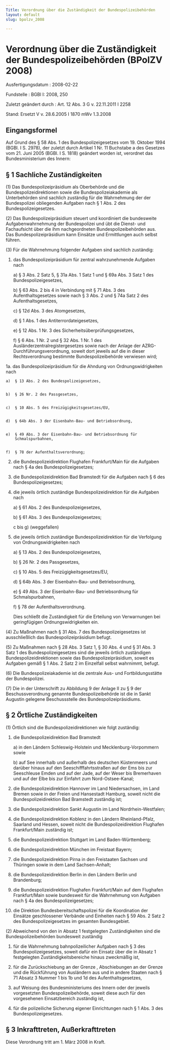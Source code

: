 ```yaml
---
Title: Verordnung über die Zuständigkeit der Bundespolizeibehörden
layout: default
slug: bpolzv_2008

---
```


# Verordnung über die Zuständigkeit der Bundespolizeibehörden (BPolZV 2008)

Ausfertigungsdatum
:   2008-02-22

Fundstelle
:   BGBl I: 2008, 250

Zuletzt geändert durch
:   Art. 12 Abs. 3 G v. 22.11.2011 I 2258

Stand: Ersetzt V v. 28.6.2005 I 1870 mWv 1.3.2008

## Eingangsformel

Auf Grund des § 58 Abs. 1 des Bundespolizeigesetzes vom 19. Oktober
1994 (BGBl. I S. 2978), der zuletzt durch Artikel 1 Nr. 11 Buchstabe a
des Gesetzes vom 21. Juni 2005 (BGBl. I S. 1818) geändert worden ist,
verordnet das Bundesministerium des Innern:


## § 1 Sachliche Zuständigkeiten

(1) Das Bundespolizeipräsidium als Oberbehörde und die
Bundespolizeidirektionen sowie die Bundespolizeiakademie als
Unterbehörden sind sachlich zuständig für die Wahrnehmung der der
Bundespolizei obliegenden Aufgaben nach § 1 Abs. 2 des
Bundespolizeigesetzes.

(2) Das Bundespolizeipräsidium steuert und koordiniert die bundesweite
Aufgabenwahrnehmung der Bundespolizei und übt die Dienst- und
Fachaufsicht über die ihm nachgeordneten Bundespolizeibehörden aus.
Das Bundespolizeipräsidium kann Einsätze und Ermittlungen auch selbst
führen.

(3) Für die Wahrnehmung folgender Aufgaben sind sachlich zuständig:

1.  das Bundespolizeipräsidium für zentral wahrzunehmende Aufgaben nach

    a)  § 3 Abs. 2 Satz 5, § 31a Abs. 1 Satz 1 und § 69a Abs. 3 Satz 1 des
        Bundespolizeigesetzes,


    b)  § 63 Abs. 2 bis 4 in Verbindung mit § 71 Abs. 3 des
        Aufenthaltsgesetzes sowie nach § 3 Abs. 2 und § 74a Satz 2 des
        Aufenthaltsgesetzes,


    c)  § 12d Abs. 3 des Atomgesetzes,


    d)  § 1 Abs. 1 des Antiterrordateigesetzes,


    e)  § 12 Abs. 1 Nr. 3 des Sicherheitsüberprüfungsgesetzes,


    f)  § 6 Abs. 1 Nr. 2 und § 32 Abs. 1 Nr. 1 des
        Ausländerzentralregistergesetzes sowie nach der Anlage der AZRG-
        Durchführungsverordnung, soweit dort jeweils auf die in dieser
        Rechtsverordnung bestimmte Bundespolizeibehörde verwiesen wird;





1a. das Bundespolizeipräsidium für die Ahndung von Ordnungswidrigkeiten
    nach

    a)  § 13 Abs. 2 des Bundespolizeigesetzes,


    b)  § 26 Nr. 2 des Passgesetzes,


    c)  § 10 Abs. 5 des Freizügigkeitsgesetzes/EU,


    d)  § 64b Abs. 3 der Eisenbahn-Bau- und Betriebsordnung,


    e)  § 49 Abs. 3 der Eisenbahn-Bau- und Betriebsordnung für
        Schmalspurbahnen,


    f)  § 78 der Aufenthaltsverordnung;





2.  die Bundespolizeidirektion Flughafen Frankfurt/Main für die Aufgaben
    nach § 4a des Bundespolizeigesetzes;


3.  die Bundespolizeidirektion Bad Bramstedt für die Aufgaben nach § 6 des
    Bundespolizeigesetzes;


4.  die jeweils örtlich zuständige Bundespolizeidirektion für die Aufgaben
    nach

    a)  § 61 Abs. 2 des Bundespolizeigesetzes,


    b)  § 61 Abs. 3 des Bundespolizeigesetzes;


    c bis g) (weggefallen)





5.  die jeweils örtlich zuständige Bundespolizeidirektion für die
    Verfolgung von Ordnungswidrigkeiten nach

    a)  § 13 Abs. 2 des Bundespolizeigesetzes,


    b)  § 26 Nr. 2 des Passgesetzes,


    c)  § 10 Abs. 5 des Freizügigkeitsgesetzes/EU,


    d)  § 64b Abs. 3 der Eisenbahn-Bau- und Betriebsordnung,


    e)  § 49 Abs. 3 der Eisenbahn-Bau- und Betriebsordnung für
        Schmalspurbahnen,


    f)  § 78 der Aufenthaltsverordnung.



    Dies schließt die Zuständigkeit für die Erteilung von Verwarnungen bei
    geringfügigen Ordnungswidrigkeiten ein.




(4) Zu Maßnahmen nach § 31 Abs. 7 des Bundespolizeigesetzes ist
ausschließlich das Bundespolizeipräsidium befugt.

(5) Zu Maßnahmen nach § 28 Abs. 3 Satz 1, § 30 Abs. 4 und § 31 Abs. 3
Satz 1 des Bundespolizeigesetzes sind die jeweils örtlich zuständigen
Bundespolizeidirektionen sowie das Bundespolizeipräsidium, soweit es
Aufgaben gemäß § 1 Abs. 2 Satz 2 im Einzelfall selbst wahrnimmt,
befugt.

(6) Die Bundespolizeiakademie ist die zentrale Aus- und
Fortbildungsstätte der Bundespolizei.

(7) Die in der Unterschrift zu Abbildung 9 der Anlage II zu § 9 der
Beschussverordnung genannte Bundespolizeibehörde ist die in Sankt
Augustin gelegene Beschussstelle des Bundespolizeipräsidiums.


## § 2 Örtliche Zuständigkeiten

(1) Örtlich sind die Bundespolizeidirektionen wie folgt zuständig:

1.  die Bundespolizeidirektion Bad Bramstedt

    a)  in den Ländern Schleswig-Holstein und Mecklenburg-Vorpommern sowie


    b)  auf See innerhalb und außerhalb des deutschen Küstenmeers und darüber
        hinaus auf den Seeschifffahrtsstraßen auf der Ems bis zur Seeschleuse
        Emden und auf der Jade, auf der Weser bis Bremerhaven und auf der Elbe
        bis zur Einfahrt zum Nord-Ostsee-Kanal;





2.  die Bundespolizeidirektion Hannover im Land Niedersachsen, im Land
    Bremen sowie in der Freien und Hansestadt Hamburg, soweit nicht die
    Bundespolizeidirektion Bad Bramstedt zuständig ist;


3.  die Bundespolizeidirektion Sankt Augustin im Land Nordrhein-Westfalen;


4.  die Bundespolizeidirektion Koblenz in den Ländern Rheinland-Pfalz,
    Saarland und Hessen, soweit nicht die Bundespolizeidirektion Flughafen
    Frankfurt/Main zuständig ist;


5.  die Bundespolizeidirektion Stuttgart im Land Baden-Württemberg;


6.  die Bundespolizeidirektion München im Freistaat Bayern;


7.  die Bundespolizeidirektion Pirna in den Freistaaten Sachsen und
    Thüringen sowie in dem Land Sachsen-Anhalt;


8.  die Bundespolizeidirektion Berlin in den Ländern Berlin und
    Brandenburg;


9.  die Bundespolizeidirektion Flughafen Frankfurt/Main auf dem Flughafen
    Frankfurt/Main sowie bundesweit für die Wahrnehmung von Aufgaben nach
    § 4a des Bundespolizeigesetzes;


10. die Direktion Bundesbereitschaftspolizei für die Koordination der
    Einsätze geschlossener Verbände und Einheiten nach § 59 Abs. 2 Satz 2
    des Bundespolizeigesetzes im gesamten Bundesgebiet.




(2) Abweichend von den in Absatz 1 festgelegten Zuständigkeiten sind
die Bundespolizeibehörden bundesweit zuständig

1.  für die Wahrnehmung bahnpolizeilicher Aufgaben nach § 3 des
    Bundespolizeigesetzes, soweit dafür ein Einsatz über die in Absatz 1
    festgelegten Zuständigkeitsbereiche hinaus zweckmäßig ist,


2.  für die Zurückschiebung an der Grenze , Abschiebungen an der Grenze
    und die Rückführung von Ausländern aus und in andere Staaten nach § 71
    Absatz 3 Nummer 1 bis 1b und 1d des Aufenthaltsgesetzes,


3.  auf Weisung des Bundesministeriums des Innern oder der jeweils
    vorgesetzten Bundespolizeibehörde, soweit diese auch für den
    vorgesehenen Einsatzbereich zuständig ist,


4.  für die polizeiliche Sicherung eigener Einrichtungen nach § 1 Abs. 3
    des Bundespolizeigesetzes.





## § 3 Inkrafttreten, Außerkrafttreten

Diese Verordnung tritt am 1. März 2008 in Kraft.

